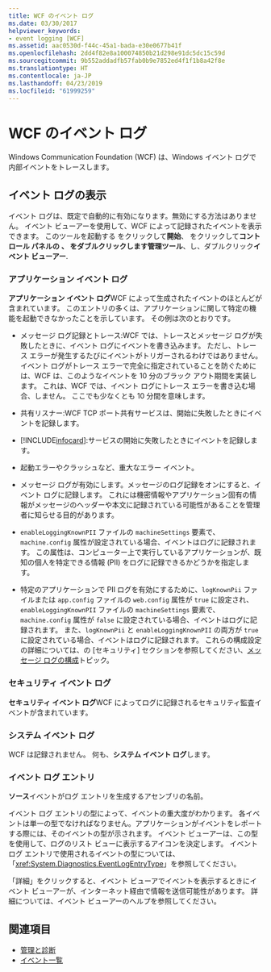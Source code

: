 ```yaml
---
title: WCF のイベント ログ
ms.date: 03/30/2017
helpviewer_keywords:
- event logging [WCF]
ms.assetid: aac0530d-f44c-45a1-bada-e30e0677b41f
ms.openlocfilehash: 2dd4f82e8a100074850b21d298e91dc5dc15c59d
ms.sourcegitcommit: 9b552addadfb57fab0b9e7852ed4f1f1b8a42f8e
ms.translationtype: HT
ms.contentlocale: ja-JP
ms.lasthandoff: 04/23/2019
ms.locfileid: "61999259"
---
```

# <a name="event-logging-in-wcf"></a>WCF のイベント ログ
Windows Communication Foundation (WCF) は、Windows イベント ログで内部イベントをトレースします。  
  
## <a name="viewing-event-logs"></a>イベント ログの表示  
 イベント ログは、既定で自動的に有効になります。無効にする方法はありません。 イベント ビューアーを使用して、WCF によって記録されたイベントを表示できます。 このツールを起動する をクリックして**開始**、 をクリックして**コントロール パネルの **、 をダブルクリックします**管理ツール**、し、ダブルクリック**イベント ビューアー**.  
  
### <a name="application-event-log"></a>アプリケーション イベント ログ  
 **アプリケーション イベント ログ**WCF によって生成されたイベントのほとんどが含まれています。 このエントリの多くは、アプリケーションに関して特定の機能を起動できなかったことを示しています。 その例は次のとおりです。  
  
- メッセージ ログ記録とトレース:WCF では、トレースとメッセージ ログが失敗したときに、イベント ログにイベントを書き込みます。 ただし、トレース エラーが発生するたびにイベントがトリガーされるわけではありません。 イベント ログがトレース エラーで完全に指定されていることを防ぐためには、WCF は、このようなイベントを 10 分のブラック アウト期間を実装します。 これは、WCF では、イベント ログにトレース エラーを書き込む場合、しません。 ここでも少なくとも 10 分間を意味します。  
  
- 共有リスナー:WCF TCP ポート共有サービスは、開始に失敗したときにイベントを記録します。  
  
- [!INCLUDE[infocard](../../../../../includes/infocard-md.md)]:サービスの開始に失敗したときにイベントを記録します。  
  
- 起動エラーやクラッシュなど、重大なエラー イベント。  
  
- メッセージ ログが有効にします。メッセージのログ記録をオンにすると、イベント ログに記録します。 これには機密情報やアプリケーション固有の情報がメッセージのヘッダーや本文に記録されている可能性があることを管理者に知らせる目的があります。  
  
- `enableLoggingKnownPII` ファイルの `machineSettings` 要素で、`machine.config` 属性が設定されている場合、イベントはログに記録されます。 この属性は、コンピューター上で実行しているアプリケーションが、既知の個人を特定できる情報 (PII) をログに記録できるかどうかを指定します。  
  
- 特定のアプリケーションで PII ログを有効にするために、`logKnownPii` ファイルまたは `app.config` ファイルの `web.config` 属性が `true` に設定され、`enableLoggingKnownPII` ファイルの `machineSettings` 要素で、`machine.config` 属性が `false` に設定されている場合、イベントはログに記録されます。 また、`logKnownPii` と `enableLoggingKnownPII` の両方が `true` に設定されている場合、イベントはログに記録されます。 これらの構成設定の詳細については、の [セキュリティ] セクションを参照してください、[メッセージ ログの構成](../../../../../docs/framework/wcf/diagnostics/configuring-message-logging.md)トピック。  
  
### <a name="security-event-log"></a>セキュリティ イベント ログ  
 **セキュリティ イベント ログ**WCF によってログに記録されるセキュリティ監査イベントが含まれています。  
  
### <a name="system-event-log"></a>システム イベント ログ  
 WCF は記録されません。 何も、**システム イベント ログ**します。  
  
### <a name="event-log-entries"></a>イベント ログ エントリ  
 **ソース**イベントがログ エントリを生成するアセンブリの名前。  
  
 イベント ログ エントリの型によって、イベントの重大度がわかります。 各イベントは単一の型でなければなりません。アプリケーションがイベントをレポートする際には、そのイベントの型が示されます。 イベント ビューアーは、この型を使用して、ログのリスト ビューに表示するアイコンを決定します。 イベント ログ エントリで使用されるイベントの型については、「<xref:System.Diagnostics.EventLogEntryType>」を参照してください。  
  
 「詳細」をクリックすると、イベント ビューアでイベントを表示するときにイベント ビューアーが、インターネット経由で情報を送信可能性があります。 詳細については、イベント ビューアーのヘルプを参照してください。  
  
## <a name="see-also"></a>関連項目

- [管理と診断](../../../../../docs/framework/wcf/diagnostics/index.md)
- [イベント一覧](../../../../../docs/framework/wcf/diagnostics/event-logging/events-general-reference.md)

